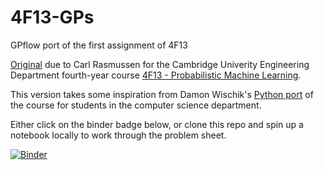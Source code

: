 # 4F13-GPs
GPflow port of the first assignment of 4F13

[Original](http://mlg.eng.cam.ac.uk/teaching/4f13/1920/cw/coursework1.pdf) due to Carl Rasmussen for the Cambridge Univerity Engineering Department fourth-year course [4F13 - Probabilistic Machine Learning](http://mlg.eng.cam.ac.uk/teaching/4f13/1718/).

This version takes some inspiration from Damon Wischik's [Python port](https://github.com/damonjw/probml) of the course for students in the computer science department.

Either click on the binder badge below, or clone this repo and spin up a notebook locally to work through the problem sheet.

[![Binder](https://mybinder.org/badge_logo.svg)](https://mybinder.org/v2/gh/willtebbutt/4F13-GPs/39b05f149016e90b6bec080f05c2c75882d45bdd)


